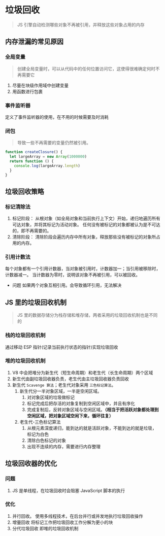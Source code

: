 # 垃圾回收

> JS 引擎自动检测哪些对象不再被引用，并释放这些对象占用的内存

## 内存泄漏的常见原因

### 全局变量

> 创建全局变量时，可以从代码中的任何位置访问它，这使得很难确定何时不再需要它

1. 尽量在块级作用域中创建变量
2. 用函数进行包裹

### 事件监听器

定义了事件监听器的使用，在不用的时候需要及时消耗

### 闭包

> 导致一些不再需要的变量仍然被引用。

```js
function createClosure() {
  let largeArray = new Array(1000000)
  return function () {
    console.log(largeArray.length)
  }
}
```

## 垃圾回收策略

### 标记清除法

1. 标记阶段：
   从根对象（如全局对象和当前执行上下文）开始，递归地遍历所有可达对象，并将其标记为活动对象。
   任何没有被标记的对象都被认为是不可达的，即不再需要的。
2. 清除阶段：
   清除阶段会遍历内存中所有对象，释放那些没有被标记的对象所占用的内存。

### 引用计数法

每个对象都有一个引用计数器，当对象被引用时，计数器加一；当引用被移除时，计数器减一。
当计数器为零时，说明该对象不再被引用，可以被回收。

- 问题
  如果两个对象互相引用。会导致循环引用，无法解决

## JS 里的垃圾回收机制

> JS 里的数据存储分为栈存储和堆存储，两者采用的垃圾回收机制也是不同的

### 栈的垃圾回收机制

通过移动 ESP 指针(记录当前执行状态的指针)实现垃圾回收

### 堆的垃圾回收机制

1. V8 中会把堆分为新生代（短生命周期）和老生代（长生命周期）两个区域
2. 新生代由副垃圾回收器负责，老生代由主垃圾回收器负责回收
3. 新生代 `Scavenge 算法`；老生代对象采用 `三色标记算法`。
   1. 新生代分一半对象区域，一半是空闲区域。
      1. 对对象区域的垃圾做标记
      2. 标记完成后把存活的对象复制到空闲区域中，并且有序化
      3. 完成复制后，反转对象区域与空闲区域。**（相当于把活跃对象都处理到空闲区域，把对象区域空闲下来，循环往复）**
   2. 老生代-三色标记算法
      1. 从根元素深度递归，能到达的就是活跃对象，不能到达的就是垃圾，标记为白色
      2. 清除白色标记的对象
      3. 出现不连续的内存，需要进行内存整理

## 垃圾回收器的优化

### 问题

1. JS 是单线程，在垃圾回收时会阻塞 JavaScript 脚本的执行

### 优化

1. 并行回收。
   使用多线程技术，在后台并行或并发地执行垃圾回收操作
2. 增量回收
   将标记工作把垃圾回收工作分解为更小的块
3. 分代垃圾回收
   即堆的垃圾回收机制
